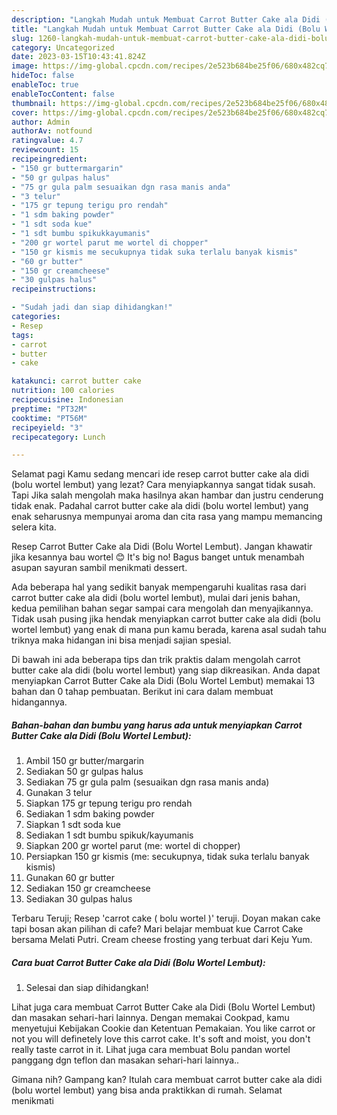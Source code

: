 ```yaml
---
description: "Langkah Mudah untuk Membuat Carrot Butter Cake ala Didi (Bolu Wortel Lembut){ yang Enak Banget,  Menu Buat lebaran"
title: "Langkah Mudah untuk Membuat Carrot Butter Cake ala Didi (Bolu Wortel Lembut){ yang Enak Banget,  Menu Buat lebaran"
slug: 1260-langkah-mudah-untuk-membuat-carrot-butter-cake-ala-didi-bolu-wortel-lembut-yang-enak-banget-menu-buat-lebaran
category: Uncategorized
date: 2023-03-15T10:43:41.824Z
image: https://img-global.cpcdn.com/recipes/2e523b684be25f06/680x482cq70/carrot-butter-cake-ala-didi-bolu-wortel-lembut-foto-resep-utama.jpg
hideToc: false
enableToc: true
enableTocContent: false
thumbnail: https://img-global.cpcdn.com/recipes/2e523b684be25f06/680x482cq70/carrot-butter-cake-ala-didi-bolu-wortel-lembut-foto-resep-utama.jpg
cover: https://img-global.cpcdn.com/recipes/2e523b684be25f06/680x482cq70/carrot-butter-cake-ala-didi-bolu-wortel-lembut-foto-resep-utama.jpg
author: Admin
authorAv: notfound
ratingvalue: 4.7
reviewcount: 15
recipeingredient:
- "150 gr buttermargarin"
- "50 gr gulpas halus"
- "75 gr gula palm sesuaikan dgn rasa manis anda"
- "3 telur"
- "175 gr tepung terigu pro rendah"
- "1 sdm baking powder"
- "1 sdt soda kue"
- "1 sdt bumbu spikukkayumanis"
- "200 gr wortel parut me wortel di chopper"
- "150 gr kismis me secukupnya tidak suka terlalu banyak kismis"
- "60 gr butter"
- "150 gr creamcheese"
- "30 gulpas halus"
recipeinstructions:

- "Sudah jadi dan siap dihidangkan!"
categories:
- Resep
tags:
- carrot
- butter
- cake

katakunci: carrot butter cake 
nutrition: 100 calories
recipecuisine: Indonesian
preptime: "PT32M"
cooktime: "PT56M"
recipeyield: "3"
recipecategory: Lunch

---
```



Selamat pagi Kamu sedang mencari ide resep carrot butter cake ala didi (bolu wortel lembut) yang lezat? Cara menyiapkannya sangat tidak susah. Tapi Jika salah mengolah maka hasilnya akan hambar dan justru cenderung tidak enak. Padahal carrot butter cake ala didi (bolu wortel lembut) yang enak seharusnya mempunyai aroma dan cita rasa yang mampu memancing selera kita.


Resep Carrot Butter Cake ala Didi (Bolu Wortel Lembut). Jangan khawatir jika kesannya bau wortel 😊 It&#39;s big no! Bagus banget untuk menambah asupan sayuran sambil menikmati dessert.

Ada beberapa hal yang sedikit banyak mempengaruhi kualitas rasa dari carrot butter cake ala didi (bolu wortel lembut), mulai dari jenis bahan, kedua pemilihan bahan segar sampai cara mengolah dan menyajikannya. Tidak usah pusing jika hendak menyiapkan carrot butter cake ala didi (bolu wortel lembut) yang enak di mana pun kamu berada, karena asal sudah tahu triknya maka hidangan ini bisa menjadi sajian spesial.


Di bawah ini ada beberapa tips dan trik praktis dalam mengolah carrot butter cake ala didi (bolu wortel lembut) yang siap dikreasikan. Anda dapat menyiapkan Carrot Butter Cake ala Didi (Bolu Wortel Lembut) memakai 13 bahan dan 0 tahap pembuatan. Berikut ini cara dalam membuat hidangannya.

<!--inarticleads1-->

##### Bahan-bahan dan bumbu yang harus ada untuk menyiapkan Carrot Butter Cake ala Didi (Bolu Wortel Lembut):

1. Ambil 150 gr butter/margarin
1. Sediakan 50 gr gulpas halus
1. Sediakan 75 gr gula palm (sesuaikan dgn rasa manis anda)
1. Gunakan 3 telur
1. Siapkan 175 gr tepung terigu pro rendah
1. Sediakan 1 sdm baking powder
1. Siapkan 1 sdt soda kue
1. Sediakan 1 sdt bumbu spikuk/kayumanis
1. Siapkan 200 gr wortel parut (me: wortel di chopper)
1. Persiapkan 150 gr kismis (me: secukupnya, tidak suka terlalu banyak kismis)
1. Gunakan 60 gr butter
1. Sediakan 150 gr creamcheese
1. Sediakan 30 gulpas halus


Terbaru Teruji; Resep &#39;carrot cake ( bolu wortel )&#39; teruji. Doyan makan cake tapi bosan akan pilihan di cafe? Mari belajar membuat kue Carrot Cake bersama Melati Putri. Cream cheese frosting yang terbuat dari Keju Yum. 

<!--inarticleads2-->

##### Cara buat Carrot Butter Cake ala Didi (Bolu Wortel Lembut):


1. Selesai dan siap dihidangkan!

Lihat juga cara membuat Carrot Butter Cake ala Didi (Bolu Wortel Lembut) dan masakan sehari-hari lainnya. Dengan memakai Cookpad, kamu menyetujui Kebijakan Cookie dan Ketentuan Pemakaian. You like carrot or not you will definetely love this carrot cake. It&#39;s soft and moist, you don&#39;t really taste carrot in it. Lihat juga cara membuat Bolu pandan wortel panggang dgn teflon dan masakan sehari-hari lainnya.. 

Gimana nih? Gampang kan? Itulah cara membuat carrot butter cake ala didi (bolu wortel lembut) yang bisa anda praktikkan di rumah. Selamat menikmati
